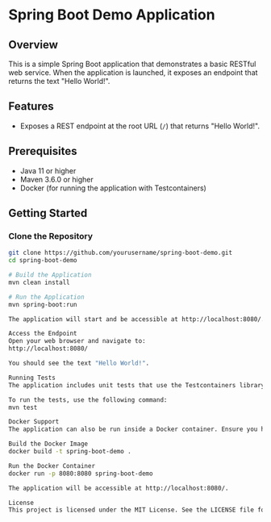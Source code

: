 # Spring Boot Demo Application

## Overview

This is a simple Spring Boot application that demonstrates a basic RESTful web service. When the application is launched, it exposes an endpoint that returns the text "Hello World!".

## Features

- Exposes a REST endpoint at the root URL (`/`) that returns "Hello World!".

## Prerequisites

- Java 11 or higher
- Maven 3.6.0 or higher
- Docker (for running the application with Testcontainers)

## Getting Started

### Clone the Repository

```sh
git clone https://github.com/yourusername/spring-boot-demo.git
cd spring-boot-demo

# Build the Application
mvn clean install

# Run the Application
mvn spring-boot:run

The application will start and be accessible at http://localhost:8080/.

Access the Endpoint
Open your web browser and navigate to:
http://localhost:8080/

You should see the text "Hello World!".

Running Tests
The application includes unit tests that use the Testcontainers library to validate the appearance of the text "Hello World!" when the application starts.

To run the tests, use the following command:
mvn test

Docker Support
The application can also be run inside a Docker container. Ensure you have Docker installed and running on your machine.

Build the Docker Image
docker build -t spring-boot-demo .

Run the Docker Container
docker run -p 8080:8080 spring-boot-demo

The application will be accessible at http://localhost:8080/.

License
This project is licensed under the MIT License. See the LICENSE file for details.
